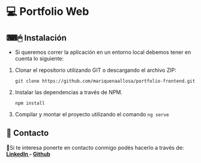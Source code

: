 # 💻 Portfolio Web 



## ⌨🖱 Instalación
- Si queremos correr la aplicación en un entorno local debemos tener en cuenta lo siguiente: 

1. Clonar el repositorio utilizando GIT o descargando el archivo ZIP:

    `git clone https://github.com/mariquenaallosa/portfolio-frontend.git`

2. Instalar las dependencias a través de NPM.

    `npm install`

3. Compilar y montar el proyecto utilizando el comando `ng serve`

## 📩 Contacto
🙋Si te interesa ponerte en contacto conmigo podés hacerlo a través de:
**[LinkedIn ](https://www.linkedin.com/in/mariquenaallosa/) - [Github ](https://github.com/mariquenaallosa)**
